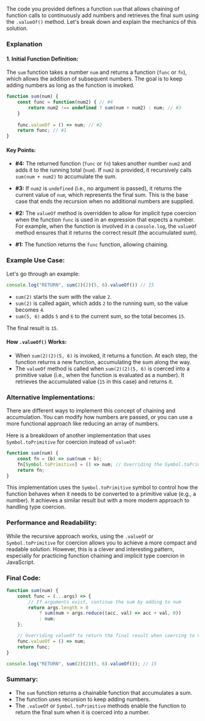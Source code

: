 The code you provided defines a function `sum` that allows chaining of function calls to continuously add numbers and retrieves the final sum using the `.valueOf()` method. Let's break down and explain the mechanics of this solution.

### Explanation

#### 1. **Initial Function Definition:**
The `sum` function takes a number `num` and returns a function (`func` or `fn`), which allows the addition of subsequent numbers. The goal is to keep adding numbers as long as the function is invoked.

```js
function sum(num) {
    const func = function(num2) { // #4
        return num2 !== undefined ? sum(num + num2) : num; // #3
    }
    
    func.valueOf = () => num; // #2
    return func; // #1
}
```

#### Key Points:

- **#4:** The returned function (`func` or `fn`) takes another number `num2` and adds it to the running total (`num`). If `num2` is provided, it recursively calls `sum(num + num2)` to accumulate the sum.
  
- **#3:** If `num2` is `undefined` (i.e., no argument is passed), it returns the current value of `num`, which represents the final sum. This is the base case that ends the recursion when no additional numbers are supplied.

- **#2:** The `valueOf` method is overridden to allow for implicit type coercion when the function `func` is used in an expression that expects a number. For example, when the function is involved in a `console.log`, the `valueOf` method ensures that it returns the correct result (the accumulated sum).

- **#1:** The function returns the `func` function, allowing chaining.

### Example Use Case:

Let's go through an example:

```js
console.log("RETURN", sum(2)(2)(5, 6).valueOf()) // 15
```

- `sum(2)` starts the sum with the value `2`.
- `sum(2)` is called again, which adds `2` to the running sum, so the value becomes `4`.
- `sum(5, 6)` adds `5` and `6` to the current sum, so the total becomes `15`.
  
The final result is `15`.

#### How `.valueOf()` Works:

- When `sum(2)(2)(5, 6)` is invoked, it returns a function. At each step, the function returns a new function, accumulating the sum along the way.
- The `valueOf` method is called when `sum(2)(2)(5, 6)` is coerced into a primitive value (i.e., when the function is evaluated as a number). It retrieves the accumulated value (`15` in this case) and returns it.

### Alternative Implementations:

There are different ways to implement this concept of chaining and accumulation. You can modify how numbers are passed, or you can use a more functional approach like reducing an array of numbers.

Here is a breakdown of another implementation that uses `Symbol.toPrimitive` for coercion instead of `valueOf`:

```js
function sum(num) {
    const fn = (b) => sum(num + b);
    fn[Symbol.toPrimitive] = () => num; // Overriding the Symbol.toPrimitive
    return fn;
}
```

This implementation uses the `Symbol.toPrimitive` symbol to control how the function behaves when it needs to be converted to a primitive value (e.g., a number). It achieves a similar result but with a more modern approach to handling type coercion.

### Performance and Readability:

While the recursive approach works, using the `.valueOf` or `Symbol.toPrimitive` for coercion allows you to achieve a more compact and readable solution. However, this is a clever and interesting pattern, especially for practicing function chaining and implicit type coercion in JavaScript.

### Final Code:
```js
function sum(num) {
    const func = (...args) => {
        // If arguments exist, continue the sum by adding to num
        return args.length > 0
            ? sum(num + args.reduce((acc, val) => acc + val, 0))
            : num;
    };

    // Overriding valueOf to return the final result when coercing to number
    func.valueOf = () => num;
    return func;
}

console.log("RETURN", sum(2)(2)(5, 6).valueOf()); // 15
```

### Summary:

- The `sum` function returns a chainable function that accumulates a sum.
- The function uses recursion to keep adding numbers.
- The `.valueOf` or `Symbol.toPrimitive` methods enable the function to return the final sum when it is coerced into a number.
